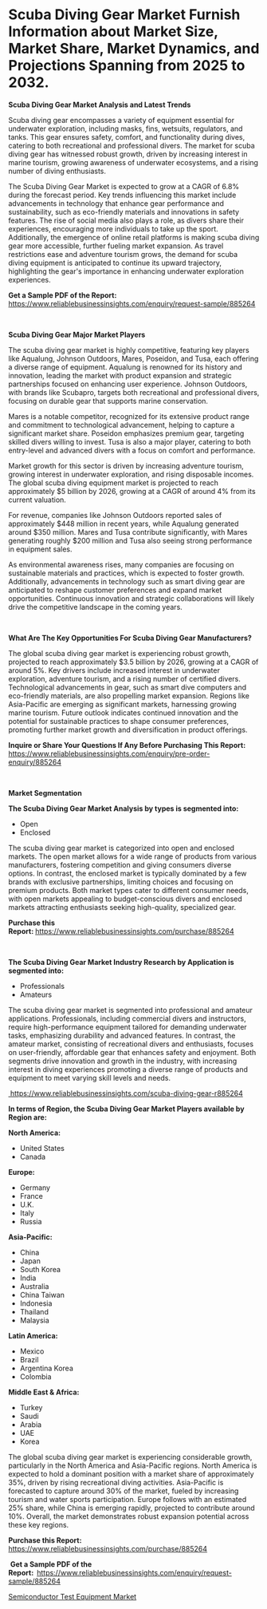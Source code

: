 <p><h1>Scuba Diving Gear Market Furnish Information about Market Size, Market Share, Market Dynamics, and Projections Spanning from 2025 to 2032.</h1></p><p><strong>Scuba Diving Gear Market Analysis and Latest Trends</strong></p>
<p><p>Scuba diving gear encompasses a variety of equipment essential for underwater exploration, including masks, fins, wetsuits, regulators, and tanks. This gear ensures safety, comfort, and functionality during dives, catering to both recreational and professional divers. The market for scuba diving gear has witnessed robust growth, driven by increasing interest in marine tourism, growing awareness of underwater ecosystems, and a rising number of diving enthusiasts.</p><p>The Scuba Diving Gear Market is expected to grow at a CAGR of 6.8% during the forecast period. Key trends influencing this market include advancements in technology that enhance gear performance and sustainability, such as eco-friendly materials and innovations in safety features. The rise of social media also plays a role, as divers share their experiences, encouraging more individuals to take up the sport. Additionally, the emergence of online retail platforms is making scuba diving gear more accessible, further fueling market expansion. As travel restrictions ease and adventure tourism grows, the demand for scuba diving equipment is anticipated to continue its upward trajectory, highlighting the gear's importance in enhancing underwater exploration experiences.</p></p>
<p><strong>Get a Sample PDF of the Report:&nbsp;</strong> <a href="https://www.reliablebusinessinsights.com/enquiry/request-sample/885264?utm_campaign=2244&utm_medium=2&utm_source=Github&utm_content=ia&utm_term=16022025&utm_id=scuba-diving-gear">https://www.reliablebusinessinsights.com/enquiry/request-sample/885264</a></p>
<p>&nbsp;</p>
<p><strong>Scuba Diving Gear Major Market Players</strong></p>
<p><p>The scuba diving gear market is highly competitive, featuring key players like Aqualung, Johnson Outdoors, Mares, Poseidon, and Tusa, each offering a diverse range of equipment. Aqualung is renowned for its history and innovation, leading the market with product expansion and strategic partnerships focused on enhancing user experience. Johnson Outdoors, with brands like Scubapro, targets both recreational and professional divers, focusing on durable gear that supports marine conservation.</p><p>Mares is a notable competitor, recognized for its extensive product range and commitment to technological advancement, helping to capture a significant market share. Poseidon emphasizes premium gear, targeting skilled divers willing to invest. Tusa is also a major player, catering to both entry-level and advanced divers with a focus on comfort and performance.</p><p>Market growth for this sector is driven by increasing adventure tourism, growing interest in underwater exploration, and rising disposable incomes. The global scuba diving equipment market is projected to reach approximately $5 billion by 2026, growing at a CAGR of around 4% from its current valuation.</p><p>For revenue, companies like Johnson Outdoors reported sales of approximately $448 million in recent years, while Aqualung generated around $350 million. Mares and Tusa contribute significantly, with Mares generating roughly $200 million and Tusa also seeing strong performance in equipment sales.</p><p>As environmental awareness rises, many companies are focusing on sustainable materials and practices, which is expected to foster growth. Additionally, advancements in technology such as smart diving gear are anticipated to reshape customer preferences and expand market opportunities. Continuous innovation and strategic collaborations will likely drive the competitive landscape in the coming years.</p></p>
<p>&nbsp;</p>
<p><strong>What Are The Key Opportunities For Scuba Diving Gear Manufacturers?</strong></p>
<p><p>The global scuba diving gear market is experiencing robust growth, projected to reach approximately $3.5 billion by 2026, growing at a CAGR of around 5%. Key drivers include increased interest in underwater exploration, adventure tourism, and a rising number of certified divers. Technological advancements in gear, such as smart dive computers and eco-friendly materials, are also propelling market expansion. Regions like Asia-Pacific are emerging as significant markets, harnessing growing marine tourism. Future outlook indicates continued innovation and the potential for sustainable practices to shape consumer preferences, promoting further market growth and diversification in product offerings.</p></p>
<p><strong>Inquire or Share Your Questions If Any Before Purchasing This Report:</strong> <a href="https://www.reliablebusinessinsights.com/enquiry/pre-order-enquiry/885264?utm_campaign=2244&utm_medium=2&utm_source=Github&utm_content=ia&utm_term=16022025&utm_id=scuba-diving-gear">https://www.reliablebusinessinsights.com/enquiry/pre-order-enquiry/885264</a></p>
<p>&nbsp;</p>
<p><strong>Market Segmentation</strong></p>
<p><strong>The Scuba Diving Gear Market Analysis by types is segmented into:</strong></p>
<p><ul><li>Open</li><li>Enclosed</li></ul></p>
<p><p>The scuba diving gear market is categorized into open and enclosed markets. The open market allows for a wide range of products from various manufacturers, fostering competition and giving consumers diverse options. In contrast, the enclosed market is typically dominated by a few brands with exclusive partnerships, limiting choices and focusing on premium products. Both market types cater to different consumer needs, with open markets appealing to budget-conscious divers and enclosed markets attracting enthusiasts seeking high-quality, specialized gear.</p></p>
<p><strong>Purchase this Report:&nbsp;</strong><a href="https://www.reliablebusinessinsights.com/purchase/885264?utm_campaign=2244&utm_medium=2&utm_source=Github&utm_content=ia&utm_term=16022025&utm_id=scuba-diving-gear">https://www.reliablebusinessinsights.com/purchase/885264</a></p>
<p>&nbsp;</p>
<p><strong>The Scuba Diving Gear Market Industry Research by Application is segmented into:</strong></p>
<p><ul><li>Professionals</li><li>Amateurs</li></ul></p>
<p><p>The scuba diving gear market is segmented into professional and amateur applications. Professionals, including commercial divers and instructors, require high-performance equipment tailored for demanding underwater tasks, emphasizing durability and advanced features. In contrast, the amateur market, consisting of recreational divers and enthusiasts, focuses on user-friendly, affordable gear that enhances safety and enjoyment. Both segments drive innovation and growth in the industry, with increasing interest in diving experiences promoting a diverse range of products and equipment to meet varying skill levels and needs.</p></p>
<p><a href="https://www.reliablebusinessinsights.com/scuba-diving-gear-r885264?utm_campaign=2244&utm_medium=2&utm_source=Github&utm_content=ia&utm_term=16022025&utm_id=scuba-diving-gear">&nbsp;https://www.reliablebusinessinsights.com/scuba-diving-gear-r885264</a></p>
<p><strong>In terms of Region, the Scuba Diving Gear Market Players available by Region are:</strong></p>
<p>
    <p> <strong> North America: </strong>
        <ul>
            <li>United States</li>
            <li>Canada</li>
        </ul>
        </p> 
    <p> <strong> Europe: </strong>
        <ul>
            <li>Germany</li>
            <li>France</li>
            <li>U.K.</li>
            <li>Italy</li>
            <li>Russia</li>
        </ul>
        </p> 
    <p> <strong> Asia-Pacific: </strong>
        <ul>
            <li>China</li>
            <li>Japan</li>
            <li>South Korea</li>
            <li>India</li>
            <li>Australia</li>
            <li>China Taiwan</li>
            <li>Indonesia</li>
            <li>Thailand</li>
            <li>Malaysia</li>
        </ul>
        </p> 
    <p> <strong> Latin America: </strong>
        <ul>
            <li>Mexico</li>
            <li>Brazil</li>
            <li>Argentina Korea</li>
            <li>Colombia</li>
        </ul>
        </p> 
    <p> <strong> Middle East & Africa: </strong>
        <ul>
            <li>Turkey</li>
            <li>Saudi</li>
            <li>Arabia</li>
            <li>UAE</li>
            <li>Korea</li>
        </ul>
    </p>
    </p>
<p><p>The global scuba diving gear market is experiencing considerable growth, particularly in the North America and Asia-Pacific regions. North America is expected to hold a dominant position with a market share of approximately 35%, driven by rising recreational diving activities. Asia-Pacific is forecasted to capture around 30% of the market, fueled by increasing tourism and water sports participation. Europe follows with an estimated 25% share, while China is emerging rapidly, projected to contribute around 10%. Overall, the market demonstrates robust expansion potential across these key regions.</p></p>
<p><strong>Purchase this Report: </strong><a href="https://www.reliablebusinessinsights.com/purchase/885264?utm_campaign=2244&utm_medium=2&utm_source=Github&utm_content=ia&utm_term=16022025&utm_id=scuba-diving-gear">https://www.reliablebusinessinsights.com/purchase/885264</a></p>
<p>&nbsp;<strong>Get a Sample PDF of the Report:&nbsp;&nbsp;</strong><a href="https://www.reliablebusinessinsights.com/enquiry/request-sample/885264?utm_campaign=2244&utm_medium=2&utm_source=Github&utm_content=ia&utm_term=16022025&utm_id=scuba-diving-gear">https://www.reliablebusinessinsights.com/enquiry/request-sample/885264</a></p>
<p><strong></strong></p>
<p><p><a href="https://github.com/steidmindy199393/Market-Research-Report-List-1/blob/main/semiconductor-test-equipment-market.md?utm_campaign=2244&utm_medium=2&utm_source=Github&utm_content=ia&utm_term=16022025&utm_id=scuba-diving-gear">Semiconductor Test Equipment Market</a></p></p>